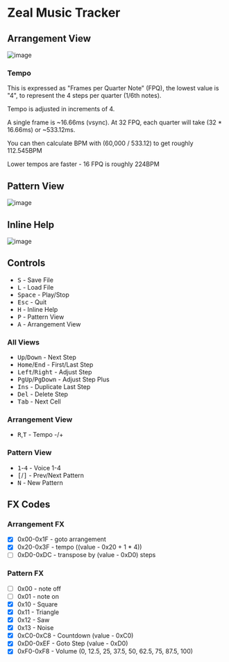 # Zeal Music Tracker

## Arrangement View

![image](https://github.com/user-attachments/assets/c508b9b5-fa36-4935-9f4a-cd5369c775db)

### Tempo

This is expressed as "Frames per Quarter Note" (FPQ), the lowest value is "4", to represent the 4 steps per quarter (1/6th notes).

Tempo is adjusted in increments of 4.

A single frame is ~16.66ms (vsync).  At 32 FPQ, each quarter will take (32 * 16.66ms) or ~533.12ms.

You can then calculate BPM with (60,000 / 533.12) to get roughly 112.545BPM

Lower tempos are faster - 16 FPQ is roughly 224BPM

## Pattern View

![image](https://github.com/user-attachments/assets/4ae0d87b-3bf1-4703-ae4c-64cea9567ace)

## Inline Help

![image](https://github.com/user-attachments/assets/66b183bc-b3f7-439a-849f-b8fb31d5b4bb)


## Controls

* <kbd>S</kbd> - Save File
* <kbd>L</kbd> - Load File
* <kbd>Space</kbd> - Play/Stop
* <kbd>Esc</kbd> - Quit
* <kbd>H</kbd> - Inline Help
* <kbd>P</kbd> - Pattern View
* <kbd>A</kbd> - Arrangement View

### All Views

* <kbd>Up</kbd>/<kbd>Down</kbd> - Next Step
* <kbd>Home</kbd>/<kbd>End</kbd> - First/Last Step
* <kbd>Left</kbd>/<kbd>Right</kbd> - Adjust Step
* <kbd>PgUp</kbd>/<kbd>PgDown</kbd> - Adjust Step Plus
* <kbd>Ins</kbd> - Duplicate Last Step
* <kbd>Del</kbd> - Delete Step
* <kbd>Tab</kbd> - Next Cell

### Arrangement View

* <kbd>R</kbd>,<kbd>T</kbd> - Tempo -/+

### Pattern View

* <kbd>1</kbd>-<kbd>4</kbd> - Voice 1-4
* <kbd>[</kbd>/<kbd>]</kbd> - Prev/Next Pattern
* <kbd>N</kbd> - New Pattern

## FX Codes

### Arrangement FX

* [X] 0x00-0x1F - goto arrangement
* [X] 0x20-0x3F - tempo ((value - 0x20 + 1 * 4))
* [ ] 0xD0-0xDC - transpose by (value - 0xD0) steps

### Pattern FX

* [ ] 0x00 - note off
* [ ] 0x01 - note on
* [X] 0x10 - Square
* [X] 0x11 - Triangle
* [X] 0x12 - Saw
* [X] 0x13 - Noise
* [X] 0xC0-0xC8 - Countdown (value - 0xC0)
* [X] 0xD0-0xEF - Goto Step (value - 0xD0)
* [X] 0xF0-0xF8 - Volume (0, 12.5, 25, 37.5, 50, 62.5, 75, 87.5, 100)
